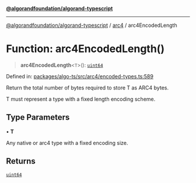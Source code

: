 [**@algorandfoundation/algorand-typescript**](../../README.md)

***

[@algorandfoundation/algorand-typescript](../../README.md) / [arc4](../README.md) / arc4EncodedLength

# Function: arc4EncodedLength()

> **arc4EncodedLength**\<`T`\>(): [`uint64`](../../index/type-aliases/uint64.md)

Defined in: [packages/algo-ts/src/arc4/encoded-types.ts:589](https://github.com/algorandfoundation/puya-ts/blob/main/packages/algo-ts/src/arc4/encoded-types.ts#L589)

Return the total number of bytes required to store T as ARC4 bytes.

T must represent a type with a fixed length encoding scheme.

## Type Parameters

• **T**

Any native or arc4 type with a fixed encoding size.

## Returns

[`uint64`](../../index/type-aliases/uint64.md)
